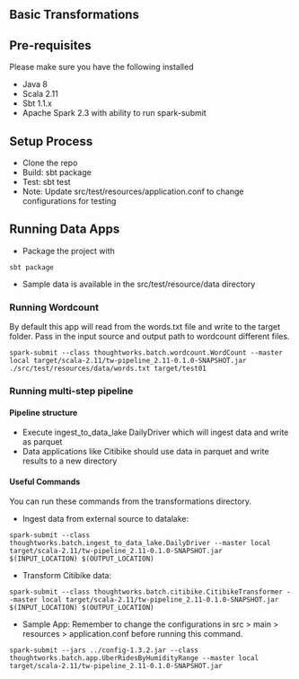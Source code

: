 ## Basic Transformations

## Pre-requisites
Please make sure you have the following installed
* Java 8
* Scala 2.11
* Sbt 1.1.x
* Apache Spark 2.3 with ability to run spark-submit

## Setup Process
* Clone the repo
* Build: sbt package
* Test: sbt test
* Note: Update src/test/resources/application.conf to change configurations for testing

## Running Data Apps
* Package the project with
``` 
sbt package
``` 
* Sample data is available in the src/test/resource/data directory

### Running Wordcount
By default this app will read from the words.txt file and write to the target folder.  Pass in the input source and output path to wordcount different files. 
```
spark-submit --class thoughtworks.batch.wordcount.WordCount --master local target/scala-2.11/tw-pipeline_2.11-0.1.0-SNAPSHOT.jar ./src/test/resources/data/words.txt target/test01
```

### Running multi-step pipeline

#### Pipeline structure
* Execute ingest_to_data_lake DailyDriver which will ingest data and write as parquet
* Data applications like Citibike should use data in parquet and write results to a new directory 


#### Useful Commands
You can run these commands from the transformations directory.
* Ingest data from external source to datalake: 
```
spark-submit --class thoughtworks.batch.ingest_to_data_lake.DailyDriver --master local target/scala-2.11/tw-pipeline_2.11-0.1.0-SNAPSHOT.jar $(INPUT_LOCATION) $(OUTPUT_LOCATION)
```
* Transform Citibike data: 
```
spark-submit --class thoughtworks.batch.citibike.CitibikeTransformer --master local target/scala-2.11/tw-pipeline_2.11-0.1.0-SNAPSHOT.jar $(INPUT_LOCATION) $(OUTPUT_LOCATION)
```

* Sample App: 
Remember to change the configurations in src > main > resources > application.conf before running this command.
```
spark-submit --jars ../config-1.3.2.jar --class thoughtworks.batch.app.UberRidesByHumidityRange --master local target/scala-2.11/tw-pipeline_2.11-0.1.0-SNAPSHOT.jar
```

